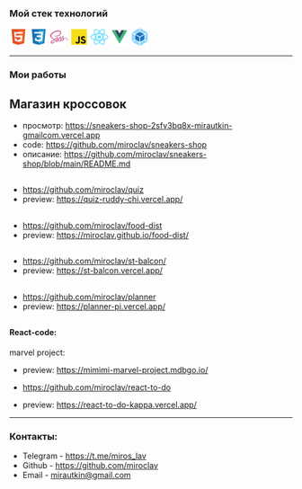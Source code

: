 ### Мой стек технологий  
![](html.png)  ![](css.png)  ![](sass.png)  ![](js.png) ![](react.png) ![](vue.png) ![](webpack.png)

---

### Мои работы 
## Магазин кроссовок
* просмотр: https://sneakers-shop-2sfv3bq8x-mirautkin-gmailcom.vercel.app
* code: https://github.com/miroclav/sneakers-shop
* описание: https://github.com/miroclav/sneakers-shop/blob/main/README.md
##
*  https://github.com/miroclav/quiz
*  preview: https://quiz-ruddy-chi.vercel.app/
##
*  https://github.com/miroclav/food-dist  
*  preview: https://miroclav.github.io/food-dist/
##
* https://github.com/miroclav/st-balcon/
* preview: https://st-balcon.vercel.app/
##
*  https://github.com/miroclav/planner
*  preview: https://planner-pi.vercel.app/
##
#### React-code:
marvel project:
*  preview: https://mimimi-marvel-project.mdbgo.io/

*  https://github.com/miroclav/react-to-do
*  preview: https://react-to-do-kappa.vercel.app/


---
### Контакты:

* Telegram - https://t.me/miros_lav
* Github - https://github.com/miroclav
* Email - mirautkin@gmail.com

